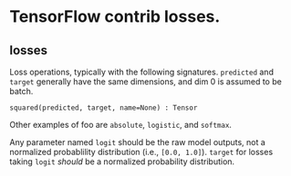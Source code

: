 # TensorFlow contrib losses.

## losses

Loss operations, typically with the following signatures. `predicted` and
`target` generally have the same dimensions, and dim 0 is assumed to be batch.

`squared(predicted, target, name=None) : Tensor`

Other examples of foo are `absolute`, `logistic`, and `softmax`.

Any parameter named `logit` should be the raw model outputs, not a normalized
probablility distribution (i.e., `[0.0, 1.0]`). `target` for losses taking
`logit` _should_ be a normalized probability distribution.
